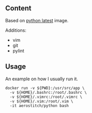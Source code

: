 ## Content

Based on [python latest](https://hub.docker.com/_/python/) image.

Additions:
 * vim
 * git
 * pylint

## Usage

An example on how I usually run it.

```
docker run -v ${PWD}:/usr/src/app \
  -v ${HOME}/.bashrc:/root/.bashrc \
  -v ${HOME}/.vimrc:/root/.vimrc \
  -v ${HOME}/.vim:/root/.vim \
  -it aerostitch/python bash
```

